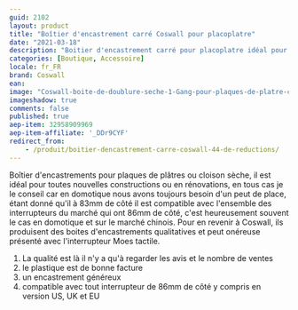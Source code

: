```yaml
---
guid: 2102
layout: product
title: "Boîtier d'encastrement carré Coswall pour placoplatre"
date: "2021-03-18"
description: "Boitier d'encastrement carré pour placoplatre idéal pour les modules domotiques"
categories: [Boutique, Accessoire]
locale: fr_FR
brand: Coswall
ean:
image: "Coswall-boite-de-doublure-seche-1-Gang-pour-plaques-de-platre-cloisons-placo.jpg"
imageshadow: true
comments: false
published: true
aep-item: 32958909969
aep-item-affiliate: '_DDr9CYF'
redirect_from: 
    - /produit/boitier-dencastrement-carre-coswall-44-de-reductions/
---
```


Boîtier d'encastrements pour plaques de plâtres ou cloison sèche, il est idéal pour toutes nouvelles constructions ou en rénovations, en tous cas je le conseil car en domotique nous avons toujours besoin d'un peut de place, étant donné qu'il à 83mm de côté il est compatible avec l'ensemble des interrupteurs du marché qui ont 86mm de côté, c'est heureusement souvent le cas en domotique et sur le marché chinois. Pour en revenir à Coswall, ils produisent des boites d'encastrements qualitatives et peut onéreuse présenté avec l'interrupteur Moes tactile.

1. La qualité est là il n'y a qu'à regarder les avis et le nombre de ventes
2. le plastique est de bonne facture
3. un encastrement généreux
4. compatible avec tout interrupteur de 86mm de côté y compris en version US, UK et EU
